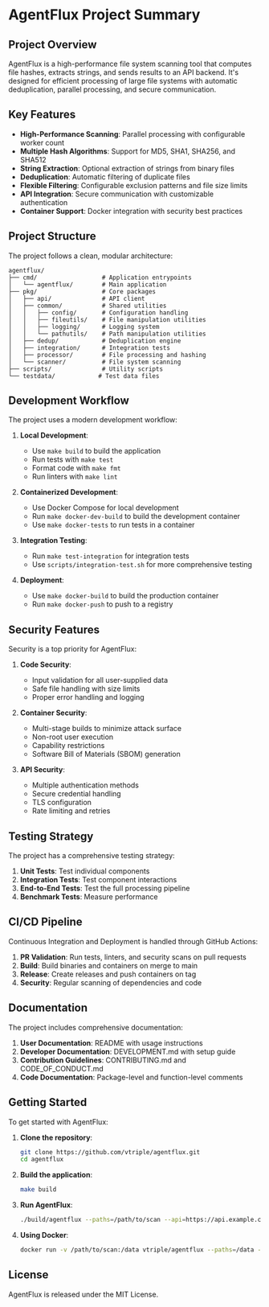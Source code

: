 # AgentFlux Project Summary

## Project Overview

AgentFlux is a high-performance file system scanning tool that computes file hashes, extracts strings, and sends results to an API backend. It's designed for efficient processing of large file systems with automatic deduplication, parallel processing, and secure communication.

## Key Features

- **High-Performance Scanning**: Parallel processing with configurable worker count
- **Multiple Hash Algorithms**: Support for MD5, SHA1, SHA256, and SHA512
- **String Extraction**: Optional extraction of strings from binary files
- **Deduplication**: Automatic filtering of duplicate files
- **Flexible Filtering**: Configurable exclusion patterns and file size limits
- **API Integration**: Secure communication with customizable authentication
- **Container Support**: Docker integration with security best practices

## Project Structure

The project follows a clean, modular architecture:

```
agentflux/
├── cmd/                  # Application entrypoints
│   └── agentflux/        # Main application
├── pkg/                  # Core packages
│   ├── api/              # API client
│   ├── common/           # Shared utilities
│   │   ├── config/       # Configuration handling
│   │   ├── fileutils/    # File manipulation utilities
│   │   ├── logging/      # Logging system
│   │   └── pathutils/    # Path manipulation utilities
│   ├── dedup/            # Deduplication engine
│   ├── integration/      # Integration tests
│   ├── processor/        # File processing and hashing
│   └── scanner/          # File system scanning
├── scripts/              # Utility scripts
└── testdata/            # Test data files
```

## Development Workflow

The project uses a modern development workflow:

1. **Local Development**:
   - Use `make build` to build the application
   - Run tests with `make test`
   - Format code with `make fmt`
   - Run linters with `make lint`

2. **Containerized Development**:
   - Use Docker Compose for local development
   - Run `make docker-dev-build` to build the development container
   - Use `make docker-tests` to run tests in a container

3. **Integration Testing**:
   - Run `make test-integration` for integration tests
   - Use `scripts/integration-test.sh` for more comprehensive testing

4. **Deployment**:
   - Use `make docker-build` to build the production container
   - Run `make docker-push` to push to a registry

## Security Features

Security is a top priority for AgentFlux:

1. **Code Security**:
   - Input validation for all user-supplied data
   - Safe file handling with size limits
   - Proper error handling and logging

2. **Container Security**:
   - Multi-stage builds to minimize attack surface
   - Non-root user execution
   - Capability restrictions
   - Software Bill of Materials (SBOM) generation

3. **API Security**:
   - Multiple authentication methods
   - Secure credential handling
   - TLS configuration
   - Rate limiting and retries

## Testing Strategy

The project has a comprehensive testing strategy:

1. **Unit Tests**: Test individual components
2. **Integration Tests**: Test component interactions
3. **End-to-End Tests**: Test the full processing pipeline
4. **Benchmark Tests**: Measure performance

## CI/CD Pipeline

Continuous Integration and Deployment is handled through GitHub Actions:

1. **PR Validation**: Run tests, linters, and security scans on pull requests
2. **Build**: Build binaries and containers on merge to main
3. **Release**: Create releases and push containers on tag
4. **Security**: Regular scanning of dependencies and code

## Documentation

The project includes comprehensive documentation:

1. **User Documentation**: README with usage instructions
2. **Developer Documentation**: DEVELOPMENT.md with setup guide
3. **Contribution Guidelines**: CONTRIBUTING.md and CODE_OF_CONDUCT.md
4. **Code Documentation**: Package-level and function-level comments

## Getting Started

To get started with AgentFlux:

1. **Clone the repository**:
   ```bash
   git clone https://github.com/vtriple/agentflux.git
   cd agentflux
   ```

2. **Build the application**:
   ```bash
   make build
   ```

3. **Run AgentFlux**:
   ```bash
   ./build/agentflux --paths=/path/to/scan --api=https://api.example.com --token=your-token
   ```

4. **Using Docker**:
   ```bash
   docker run -v /path/to/scan:/data vtriple/agentflux --paths=/data --api=https://api.example.com --token=your-token
   ```

## License

AgentFlux is released under the MIT License.
